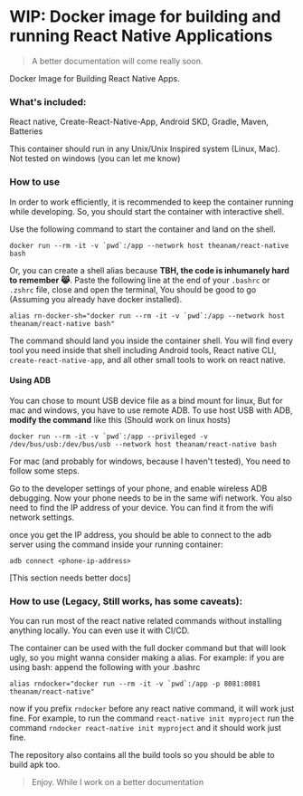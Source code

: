 # WIP: Docker image for building and running React Native Applications

> A better documentation will come really soon.

Docker Image for Building React Native Apps. 

### What's included:

React native, Create-React-Native-App, Android SKD, Gradle, Maven, Batteries

This container should run in any Unix/Unix Inspired system (Linux, Mac). Not tested on windows (you can let me know)
### How to use

In order to work efficiently, it is recommended to keep the container running while developing. So, you should start the container with interactive shell. 

Use the following command to start the container and land on the shell.

    docker run --rm -it -v `pwd`:/app --network host theanam/react-native bash

Or, you can create a shell alias because **TBH, the code is inhumanely hard to remember 😹**. Paste the following line at the end of your `.bashrc` or `.zshrc` file, close and open the terminal, You should be good to go (Assuming you already have docker installed).

    alias rn-docker-sh="docker run --rm -it -v `pwd`:/app --network host theanam/react-native bash"

The command should land you inside the container shell. You will find every tool you need inside that shell including Android tools, React native CLI, `create-react-native-app`, and all other small tools to work on react native. 

#### Using ADB

You can chose to mount USB device file as a bind mount for linux, But for mac and windows, you have to use remote ADB. To use host USB with ADB, **modify the command** like this (Should work on linux hosts) 

    docker run --rm -it -v `pwd`:/app --privileged -v /dev/bus/usb:/dev/bus/usb --network host theanam/react-native bash

For mac (and probably for windows, because I haven't tested), You need to follow some steps. 

Go to the developer settings of your phone, and enable wireless ADB debugging. Now your phone needs to be in the same wifi network. You also need to find the IP address of your device. You can find it from the wifi network settings.

once you get the IP address, you should be able to connect to the adb server using the command inside your running container:

    adb connect <phone-ip-address>

[This section needs better docs]

### How to use (Legacy, Still works, has some caveats): 

You can run most of the react native related commands without installing anything locally. You can even use it with CI/CD.

The container can be used with the full docker command but that will look ugly, so you might wanna consider making a alias. For example: if you are using bash: append the following with your .bashrc

    alias rndocker="docker run --rm -it -v `pwd`:/app -p 8081:8081 theanam/react-native"

now if you prefix `rndocker` before any react native command, it will work just fine. For example, to run the command `react-native init myproject` run the command `rndocker react-native init myproject` and it should work just fine.

The repository also contains all the build tools so you should be able to build apk too.

> Enjoy. While I work on a better documentation